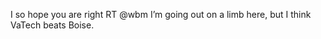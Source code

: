 <!--
id: 1081404190
link: http://kevinisom.info/post/1081404190/i-so-hope-you-are-right-rt-wbm-im-going-out-on-a
slug: i-so-hope-you-are-right-rt-wbm-im-going-out-on-a
date: Wed Sep 08 2010 03:06:36 GMT+1200 (NZST)
raw: {"blog_name":"kevinisom","id":1081404190,"post_url":"http://kevinisom.info/post/1081404190/i-so-hope-you-are-right-rt-wbm-im-going-out-on-a","slug":"i-so-hope-you-are-right-rt-wbm-im-going-out-on-a","type":"text","date":"2010-09-07 15:06:36 GMT","timestamp":1283871996,"state":"published","format":"html","reblog_key":"gx4IUGQW","tags":[],"short_url":"http://tmblr.co/Zw68Yy10TEiU","highlighted":[],"feed_item":"http://twitter.com/kev_nz/statuses/23196264658","from_feed_id":"650289","note_count":0,"title":null,"body":"<p>I so hope you are right RT @wbm I&#8217;m going out on a limb here, but I think VaTech beats Boise.</p>"}
publish: 2010-09-08
tags: 
title: null
-->


I so hope you are right RT @wbm I’m going out on a limb here, but I
think VaTech beats Boise.


